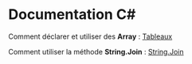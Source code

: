 # Documentation C#

Comment déclarer et utiliser des **Array** : [Tableaux](https://learn.microsoft.com/fr-fr/dotnet/csharp/language-reference/builtin-types/arrays)

Comment utiliser la méthode **String.Join** : [String.Join](https://learn.microsoft.com/fr-fr/dotnet/csharp/language-reference/builtin-types/arrays)


